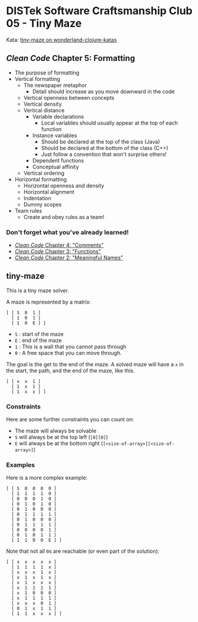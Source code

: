 DISTek Software Craftsmanship Club 05 - Tiny Maze
=================================================
Kata: [tiny-maze on wonderland-clojure-katas](https://github.com/gigasquid/wonderland-clojure-katas/tree/master/tiny-maze)

_Clean Code_ Chapter 5: Formatting
----------------------------------
* The purpose of formatting
* Vertical formatting
  * The newspaper metaphor
    * Detail should increase as you move downward in the code
  * Vertical openness between concepts
  * Vertical density
  * Vertical distance
    * Variable declarations
      * Local variables should usually appear at the top of each function
    * Instance variables
      * Should be declared at the top of the class (Java)
      * Should be declared at the bottom of the class (C++)
      * Just follow a convention that won't surprise others!
    * Dependent functions
    * Conceptual affinity
  * Vertical ordering
* Horizontal formatting
  * Horizontal openness and density
  * Horizontal alignment
  * Indentation
  * Dummy scopes
* Team rules
  * Create and obey rules as a team!

### Don't forget what you've already learned!
* [_Clean Code_ Chapter 4: "Comments"](../arithmetic/README.md)
* [_Clean Code_ Chapter 3: "Functions"](../alphabet-cipher/README.md)
* [_Clean Code_ Chapter 2: "Meaningful Names"](../rover/README.md)

tiny-maze
---------
This is a tiny maze solver.

A maze is represented by a matrix:
```
[ [ S  0  1 ]
  [ 1  0  1 ]
  [ 1  0  E ] ]
```
* `S` : start of the maze
* `E` : end of the maze
* `1` : This is a wall that you cannot pass through
* `0` : A free space that you can move through.

The goal is the get to the end of the maze. A solved maze will have a `x` in the start, the path, and the end of the maze, like this.
```
[ [ x  x  1 ]
  [ 1  x  1 ]
  [ 1  x  x ] ]
```
### Constraints
Here are some further constraints you can count on:
* The maze will always be solvable
* `S` will always be at the top left (`[0][0]`)
* `E` will always be at the bottom right (`[<size-of-array>][<size-of-array>]`)

### Examples
Here is a more complex example:
```
[ [ S  0  0  0  0 ]
  [ 1  1  1  1  0 ]
  [ 0  0  0  1  0 ]
  [ 0  1  0  1  0 ]
  [ 0  1  0  0  0 ]
  [ 0  1  1  1  1 ]
  [ 0  1  0  0  0 ]
  [ 0  1  1  1  1 ]
  [ 0  0  0  0  1 ]
  [ 0  1  0  1  1 ]
  [ 1  1  0  0  E ] ]
```
Note that not all `0`s are reachable (or even part of the solution):
```
[ [ x  x  x  x  x ]
  [ 1  1  1  1  x ]
  [ x  x  x  1  x ]
  [ x  1  x  1  x ]
  [ x  1  x  x  x ]
  [ x  1  1  1  1 ]
  [ x  1  0  0  0 ]
  [ x  1  1  1  1 ]
  [ x  x  x  0  1 ]
  [ 0  1  x  1  1 ]
  [ 1  1  x  x  x ] ]
```

